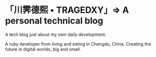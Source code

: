 # 「川霁德熙 • TRAGEDXY」=> A personal technical blog

A tech blog just about my own daily development.

A ruby developer from living and eating in Chengdu, China. Creating the future in digital worlds, big and small.
